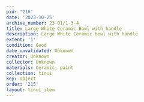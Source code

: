 ```yaml
---
pid: '216'
date: '2023-10-25'
archive_number: 23-01/1-3-4
title: Large White Ceramic Bowl with handle
description: Large White Ceramic bowl with handle
extent: '1'
condition: Good
date_unvalidated: Unknown
creator: Unknown
collector: Unknown
materials: Ceramic, paint
collection: tinui
key: object
order: '215'
layout: tinui_item
---
```

